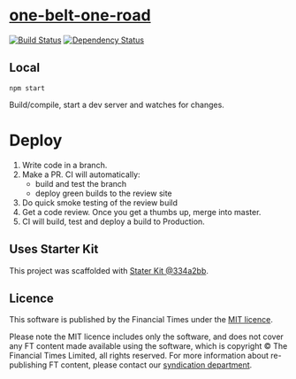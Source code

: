 # [one-belt-one-road](https://ig.ft.com/sites/special-reports/one-belt-one-road)

> 

[![Build Status][circle-image]][circle-url] [![Dependency Status][devdeps-image]][devdeps-url]

## Local

```
npm start
```

Build/compile, start a dev server and watches for changes.

# Deploy

1. Write code in a branch.
2. Make a PR. CI will automatically:
    * build and test the branch
    * deploy green builds to the review site
3. Do quick smoke testing of the review build
4. Get a code review. Once you get a thumbs up, merge into master.
5. CI will build, test and deploy a build to Production.


## Uses Starter Kit

This project was scaffolded with [Stater Kit @334a2bb](https://github.com/ft-interactive/starter-kit/tree/334a2bb).

## Licence
This software is published by the Financial Times under the [MIT licence](http://opensource.org/licenses/MIT).

Please note the MIT licence includes only the software, and does not cover any FT content made available using the software, which is copyright &copy; The Financial Times Limited, all rights reserved. For more information about re-publishing FT content, please contact our [syndication department](http://syndication.ft.com/).

<!-- badge URLs -->
[circle-url]: https://circleci.com/gh/ft-interactive/one-belt-one-road
[circle-image]: https://circleci.com/gh/ft-interactive/one-belt-one-road/tree/master.svg?style=shield

[devdeps-url]: https://david-dm.org/ft-interactive/one-belt-one-road#info=devDependencies
[devdeps-image]: https://img.shields.io/david/dev/ft-interactive/one-belt-one-road.svg?style=flat-square
